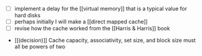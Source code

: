 - [ ] implement a delay for the [[virtual memory]] that is a typical value for hard disks
- [ ] perhaps initially I will make a [[direct mapped cache]]
- [ ] revise how the cache worked from the [[Harris & Harris]] book
- [[(decision)]] Cache capacity, associativity, set size, and block size must all be powers of two